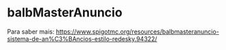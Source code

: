 # balbMasterAnuncio
Para saber mais: https://www.spigotmc.org/resources/balbmasteranuncio-sistema-de-an%C3%BAncios-estilo-redesky.94322/

